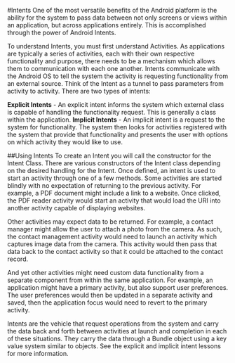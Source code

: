 #Intents
One of the most versatile benefits of the Android platform is the ability for the system to pass data between not only screens or views within an application, but across applications entirely. This is accomplished through the power of Android Intents.

To understand Intents, you must first understand Activities. As applications are typically a series of activities, each with their own respective functionality and purpose, there needs to be a mechanism which allows them to communication with each one another. Intents communicate with the Android OS to tell the system the activity is requesting functionality from an external source. Think of the Intent as a tunnel to pass parameters from activity to activity. There are two types of intents:

**Explicit Intents** - An explicit intent informs the system which external class is capable of handling the functionality request. This is generally a class within the application.
**Implicit Intents** - An implicit intent is a request to the system for functionality. The system then looks for activities registered with the system that provide that functionality and presents the user with options on which activity they would like to use.

##Using Intents
To create an Intent you will call the constructor for the Intent Class. There are various constructors of the Intent class depending on the desired handling for the Intent. Once defined, an intent is used to start an activity through one of a few methods. Some activities are started blindly with no expectation of returning to the previous activity. For example, a PDF document might include a link to a website. Once clicked, the PDF reader activity would start an activity that would load the URI into another activity capable of displaying websites.

Other activities may expect data to be returned. For example, a contact manager might allow the user to attach a photo from the camera. As such, the contact management activity would need to launch an activity which captures image data from the camera. This activity would then pass that data back to the contact activity so that it could be attached to the contact record.

And yet other activities might need custom data functionality from a separate component from within the same application. For example, an application might have a primary activity, but also support user preferences. The user preferences would then be updated in a separate activity and saved, then the application focus would need to revert to the primary activity.

Intents are the vehicle that request operations from the system and carry the data back and forth between activities at launch and completion in each of these situations. They carry the data through a Bundle object using a key value system similar to objects. See the explicit and implicit intent lessons for more information.